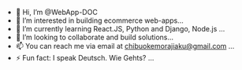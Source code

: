 - 👋 Hi, I’m @WebApp-DOC
- 👀 I’m interested in building ecommerce web-apps...
- 🌱 I’m currently learning React.JS, Python and Django, Node.js ...
- 💞️ I’m looking to collaborate and build solutions...
- 📫 You can reach me via email at chibuokemorajiaku@gmail.com ...
- ⚡ Fun fact: I speak Deutsch. Wie Gehts? ...

<!---
WebApp-DOC/WebApp-DOC is a ✨ special ✨ repository because its `README.md` (this file) appears on your GitHub profile.
You can click the Preview link to take a look at your changes.
--->
